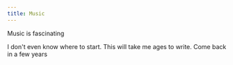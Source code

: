 ```yaml
---
title: Music
---
```


Music is fascinating






I don't even know where to start. This will take me ages to write. Come back in a few years
